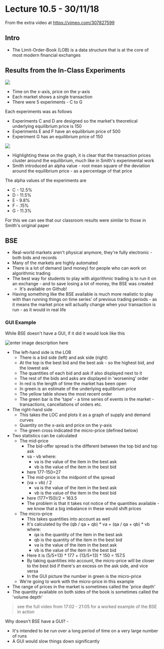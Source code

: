 
# Lecture 10.5 - 30/11/18

From the extra video at https://vimeo.com/307827599

## Intro

- The Limit-Order-Book (LOB) is a data structure that is at the core of most modern financial exchanges

## Results from the In-Class Experiments

![](https://lh3.googleusercontent.com/RGVkZFTjg5670eXHkflmm3Ptf27U1NcZPEGx74N0RKIDl6zcgw8v5YyJPGrTjh0s1KKKEfqnmSqq)
- Time on the x-axis, price on the y-axis
- Each market shows a single transaction
- There were 5 experiments - C to G

Each experiments was as follows

- Experiments C and D are designed so the market's theoretical underlying equilibrium price is 150
- Experiments E and F have an equilibrium price of 500
- Experiment G has an equilibrium price of 150

![](https://lh3.googleusercontent.com/pF0M2KgVxtV9iT9g4escb8PDHOjiXUK_WgkIJ6E0HL--79FHjxJgUhtPM625qTHLwABq1gBly2gZ)
- Highlighting these on the graph, it is clear that the transaction prices cluster around the equilibrium, much like in Smith's experimental work
- Smith introduced an alpha value - root mean square of the deviation around the equilibrium price - as a percentage of that price

The alpha values of the experiments are

- C - 12.5%
- D - 11.5%
- E - 9.8%
- F - .15%
- G - 11.3%

For this we can see that our classroom results were similar to those in Smith's original paper

## BSE

- Real-world markets aren't physical anymore, they're fully electronic - both bids and records
- Many of the markets are highly automated
- There is a lot of demand (and money) for people who can work on algorithmic trading
- The best way for students to play with algorithmic trading is to run it on an exchange - and to save losing a lot of money, the BSE was created
	- It's available on Github!
- Having something like the BSE available is much more realistic to play with than running things on time series' of previous trading periods - as it means the market price will actually change when your transaction is run - as it would in real life

### GUI Example

While BSE doesn't have a GUI, if it did it would look like this

![enter image description here](https://lh3.googleusercontent.com/7d3IVaYAXi0pS3vRRiqAli7ct2xTzHz42NxCswMoui4SfPlBi7jKMkw1H85BGcuU7ee8YwSaH-Es)
- The left-hand side is the LOB
	- There is a bid side (left) and ask side (right)
	- At the top is the best bid and the best ask - so the highest bid, and the lowest ask
	- The quantities of each bid and ask if also displayed next to it
	- The rest of the bids and asks are displayed in 'worsening' order
	- In red is the length of time the market has been open
	- In green is an estimate of the underlying equilibrium price
	- The yellow table shows the most recent order
	- The green bar is the 'tape' - a time series of events in the market - transactions, cancellations of orders etc.
- The right-hand side
	- This takes the LOC and plots it as a graph of supply and demand curves
	- Quantity on the x-axis and price on the y-axis
	- The green cross indicated the micro-price (defined below)
- Two statistics can be calculated
	- The mid-price
		- The bid-offer spread is the different between the top bid and top ask
		- va - vb where:
			- va is the value of the item in the best ask
			- vb is the value of the item in the best bid
		- here 177-150=27
		- The mid-price is the midpoint of the spread
		- (va + vb) / 2
			- va is the value of the item in the best ask
			- vb is the value of the item in the best bid
		- here (177+150)/2 = 163.5
		- The problem is that it takes not notice of the quantities available - we know that a big imbalance in these would shift prices
	- The micro-price
		- This takes quantities into account as well
		- It's calculated by the (qb / qa + qb) * va + (qa / qa + qb) * vb where:
			- qa is the quantity of the item in the best ask
			- qb is the quantity of the item in the best bid
			- va is the value of the item in the best ask
			- vb is the value of the item in the best bid
		- Here it is (5/5+13) * 177 + (13/5+13) * 150 = 157.5
		- By taking quantities into account, the micro-price will be closer to the best bid if there's an excess on the ask side, and vice versa
		- In the GUI picture the number in green is the micro-price
	- We're going to work with the micro-price in this example
- The range of prices in the market is sometimes called the 'price depth'
- The quantity available on both sides of the book is sometimes called the 'volume depth'

> see the full video from 17:02 - 21:05 for a worked example of the BSE in action

Why doesn't BSE have a GUI? -

- It's intended to be run over a long period of time on a very large number of runs
- A GUI would slow things down significantly



<!--stackedit_data:
eyJoaXN0b3J5IjpbMTM4MTYzMzgyM119
-->
